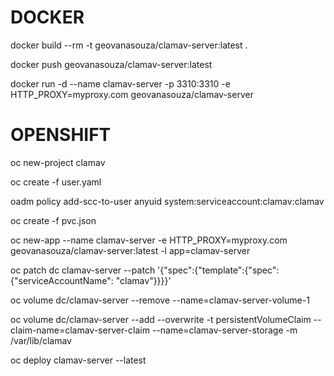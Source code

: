 # DOCKER

docker build --rm -t geovanasouza/clamav-server:latest .

docker push geovanasouza/clamav-server:latest

docker run -d --name clamav-server -p 3310:3310 -e HTTP_PROXY=myproxy.com geovanasouza/clamav-server

# OPENSHIFT

oc new-project clamav

oc create -f user.yaml

oadm policy add-scc-to-user anyuid system:serviceaccount:clamav:clamav

oc create -f pvc.json

oc new-app --name clamav-server -e HTTP_PROXY=myproxy.com geovanasouza/clamav-server:latest -l app=clamav-server

oc patch dc clamav-server --patch '{"spec":{"template":{"spec":{"serviceAccountName": "clamav"}}}}'

oc volume dc/clamav-server --remove --name=clamav-server-volume-1

oc volume dc/clamav-server --add --overwrite -t persistentVolumeClaim --claim-name=clamav-server-claim --name=clamav-server-storage -m /var/lib/clamav

oc deploy clamav-server --latest

